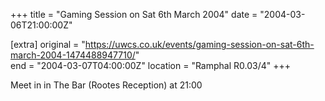 +++
title = "Gaming Session on Sat 6th March 2004"
date = "2004-03-06T21:00:00Z"

[extra]
original = "https://uwcs.co.uk/events/gaming-session-on-sat-6th-march-2004-1474488947710/"    
end = "2004-03-07T04:00:00Z"
location = "Ramphal R0.03/4"
+++

Meet in in The Bar (Rootes Reception) at 21:00

